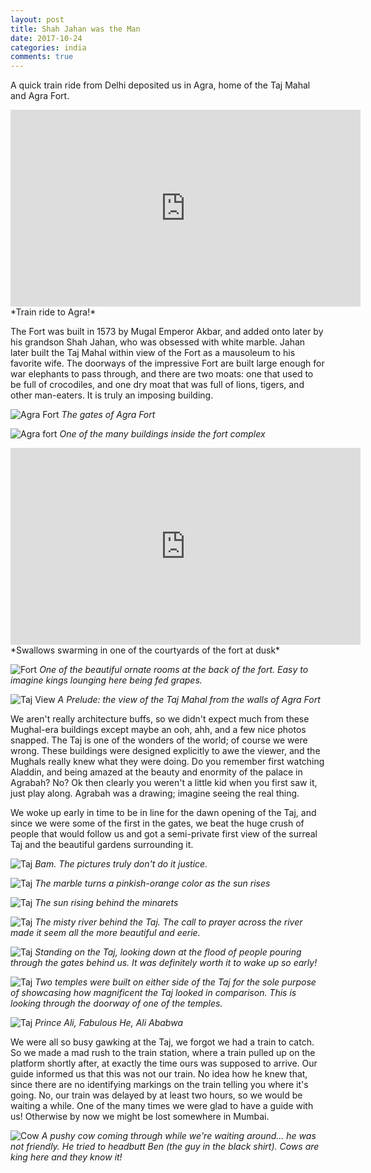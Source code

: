 ```yaml
---
layout: post
title: Shah Jahan was the Man
date: 2017-10-24
categories: india
comments: true
---
```


A quick train ride from Delhi deposited us in Agra, home of the Taj Mahal and Agra Fort.

<iframe width="560" height="315" src="https://www.youtube.com/embed/OgVLaGMvzDA" frameborder="0" gesture="media" allowfullscreen></iframe>
*Train ride to Agra!*

The Fort was built in 1573 by Mugal Emperor Akbar, and added onto later by his grandson Shah Jahan, who was obsessed with white marble.  Jahan later built the Taj Mahal within view of the Fort as a mausoleum to his favorite wife.  The doorways of the impressive Fort are built large enough for war elephants to pass through, and there are two moats: one that used to be full of crocodiles, and one dry moat that was full of lions, tigers, and other man-eaters.  It is truly an imposing building.

![Agra Fort](/images/thumbs/india/IMG_20171003_162759.jpg)
*The gates of Agra Fort*

![Agra fort](/images/thumbs/india/IMG_20171003_164232.jpg)
*One of the many buildings inside the fort complex*

<iframe width="560" height="315" src="https://www.youtube.com/embed/SBSE9SnbKYc" frameborder="0" gesture="media" allowfullscreen></iframe>
*Swallows swarming in one of the courtyards of the fort at dusk*

![Fort](/images/thumbs/india/IMG_20171003_171359.jpg)
*One of the beautiful ornate rooms at the back of the fort.  Easy to imagine kings lounging here being fed grapes.*

![Taj View](/images/thumbs/india/IMG_20171003_172853.jpg)
*A Prelude: the view of the Taj Mahal from the walls of Agra Fort*

We aren't really architecture buffs, so we didn't expect much from these Mughal-era buildings except maybe an ooh, ahh, and a few nice photos snapped.  The Taj is one of the wonders of the world; of course we were wrong.  These buildings were designed explicitly to awe the viewer, and the Mughals really knew what they were doing.  Do you remember first watching Aladdin, and being amazed at the beauty and enormity of the palace in Agrabah?  No?  Ok then clearly you weren't a little kid when you first saw it, just play along.  Agrabah was a drawing; imagine seeing the real thing.

We woke up early in time to be in line for the dawn opening of the Taj, and since we were some of the first in the gates, we beat the huge crush of people that would follow us and got a semi-private first view of the surreal Taj and the beautiful gardens surrounding it.

![Taj](/images/thumbs/india/IMG_20171004_062701.jpg)
*Bam. The pictures truly don't do it justice.*

![Taj](/images/thumbs/india/IMG_20171004_064431.jpg)
*The marble turns a pinkish-orange color as the sun rises*

![Taj](/images/thumbs/india/IMG_20171004_063953.jpg)
*The sun rising behind the minarets*

![Taj](/images/thumbs/india/IMG_20171004_063836.jpg)
*The misty river behind the Taj.  The call to prayer across the river made it seem all the more beautiful and eerie.*

![Taj](/images/thumbs/india/IMG_20171004_064626.jpg)
*Standing on the Taj, looking down at the flood of people pouring through the gates behind us.  It was definitely worth it to wake up so early!*

![Taj](/images/thumbs/india/IMG_20171004_070937.jpg)
*Two temples were built on either side of the Taj for the sole purpose of showcasing how magnificent the Taj looked in comparison.  This is looking through the doorway of one of the temples.*

![Taj](/images/thumbs/india/IMG_20171004_071609.jpg)
*Prince Ali, Fabulous He, Ali Ababwa*

We were all so busy gawking at the Taj, we forgot we had a train to catch.  So we made a mad rush to the train station, where a train pulled up on the platform shortly after, at exactly the time ours was supposed to arrive.  Our guide informed us that this was not our train.  No idea how he knew that, since there are no identifying markings on the train telling you where it's going.  No, our train was delayed by at least two hours, so we would be waiting a while.  One of the many times we were glad to have a guide with us!  Otherwise by now we might be lost somewhere in Mumbai.

![Cow](/images/thumbs/india/IMG_20171004_075054.jpg)
*A pushy cow coming through while we're waiting around... he was not friendly.  He tried to headbutt Ben (the guy in the black shirt). Cows are king here and they know it!*



